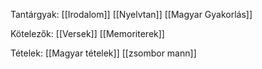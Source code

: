 Tantárgyak:
[[Irodalom]]
[[Nyelvtan]]
[[Magyar Gyakorlás]]

Kötelezők:
[[Versek]]
[[Memoriterek]]

Tételek:
[[Magyar tételek]]
[[zsombor mann]]
